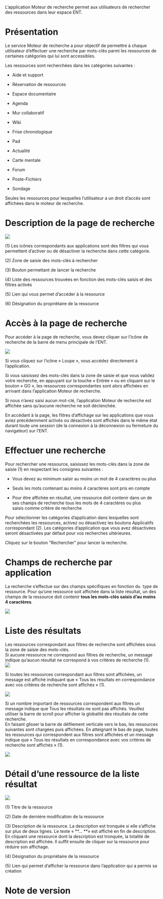 L’application Moteur de recherche permet aux utilisateurs de rechercher des ressources dans leur espace ENT.

Présentation
============

Le service Moteur de recherche a pour objectif de permettre à chaque utilisateur d’effectuer une recherche par mots-clés parmi les ressources de certaines catégories qui lui sont accessibles.

Les ressources sont recherchées dans les catégories suivantes :

-   Aide et support

-   Réservation de ressources

-   Espace documentaire

-   Agenda

-   Mur collaboratif

-   Wiki

-   Frise chronologique

-   Pad

-   Actualité

-   Carte mentale

-   Forum

-   Poste-Fichiers

-   Sondage

Seules les ressources pour lesquelles l’utilisateur a un droit d’accès sont affichées dans le moteur de recherche.

Description de la page de recherche
===================================

![](.gitbook/assets/Presentation001.png)

(1) Les icônes correspondants aux applications sont des filtres qui vous permettent d’activer ou de désactiver la recherche dans cette catégorie.

(2) Zone de saisie des mots-clés à rechercher

(3) Bouton permettant de lancer la recherche

(4) Liste des ressources trouvées en fonction des mots-clés saisis et des filtres activés

(5) Lien qui vous permet d’accéder à la ressource

(6) Désignation du propriétaire de la ressource

Accès à la page de recherche
============================

Pour accéder à la page de recherche, vous devez cliquer sur l’icône de recherche de la barre de menu principale de l’ENT.

![](.gitbook/assets/Acces0011.png)

Si vous cliquez sur l’icône « Loupe », vous accédez directement à l’application.

Si vous saisissez des mots-clés dans la zone de saisie et que vous validez votre recherche, en appuyant sur la touche « Entrée » ou en cliquant sur le bouton « GO », les ressources correspondantes sont alors affichées en arrivant dans l’application Moteur de recherche.

Si nous n’avez saisi aucun mot-clé, l’application Moteur de recherche est affichée sans qu’aucune recherche ne soit déclenchée.

En accédant à la page, les filtres d’affichage sur les applications que vous aviez précédemment activés ou désactivés sont affichés dans le même état durant toute une session (de la connexion à la déconnexion ou fermeture du navigateur) sur l’ENT.

Effectuer une recherche
=======================

Pour rechercher une ressource, saisissez les mots-clés dans la zone de saisie (1) en respectant les consignes suivantes :

-   Vous devez au minimum saisir au moins un mot de 4 caractères ou plus

-   Seuls les mots contenant au moins 4 caractères sont pris en compte

-   Pour être affichée en résultat, une ressource doit contenir dans un de ses champs de recherche tous les mots de 4 caractères ou plus saisis comme critère de recherche

Pour sélectionner les catégories d’application dans lesquelles sont recherchées les ressources, activez ou désactivez les boutons Applicatifs correspondant (2). Les catégories d’application que vous avez désactivées seront désactivées par défaut pour vos recherches ultérieures.

Cliquez sur le bouton "Rechercher" pour lancer la recherche.

Champs de recherche par application
===================================

La recherche s’effectue sur des champs spécifiques en fonction du  type de ressource. Pour qu’une ressource soit affichée dans la liste résultat, un des champs de la ressource doit contenir **tous les mots-clés saisis d’au moins 4 caractères**.

![](.gitbook/assets/Tableau-filtre.png)

Liste des résultats
===================

Les ressources correspondant aux filtres de recherche sont affichées sous la zone de saisie des mots-clés.  
Si aucune ressource ne correspond aux filtres de recherche, un message indique qu’aucun résultat ne correspond à vos critères de recherche (1).  
![](.gitbook/assets/Resultat001.png)

Si toutes les ressources correspondant aux filtres sont affichées, un message est affiché indiquant que « Tous les résultats en correspondance avec vos critères de recherche sont affichés » (1).

![](.gitbook/assets/Resultat002.png)

Si un nombre important de ressources correspondent aux filtres un message indique que Tous les résultats ne sont pas affichés. Veuillez utiliser la barre de scroll pour afficher la globalité des résultats de cette recherche.  
En faisant glisser la barre de défilement verticale vers le bas, les ressources suivantes sont chargées puis affichées. En atteignant le bas de page, toutes les ressources qui correspondent aux filtres sont affichées et un message indique que « Tous les résultats en correspondance avec vos critères de recherche sont affichés » (1).

![](.gitbook/assets/Resultat003.png)

Détail d’une ressource de la liste résultat
===========================================

![](.gitbook/assets/Detail001.png)

(1) Titre de la ressource

(2) Date de dernière modification de la ressource

(3) Description de la ressource. La description est tronquée si elle s’affiche sur plus de deux lignes. Le texte « **… **» est affiché en fin de description. En cliquant une ressource dont la description est tronquée, la totalité de description est affichée. Il suffit ensuite de cliquer sur la ressource pour réduire son affichage.

(4) Désignation du propriétaire de la ressource

(5) Lien qui permet d’afficher la ressource dans l’application qui a permis sa création

Note de version
===============
